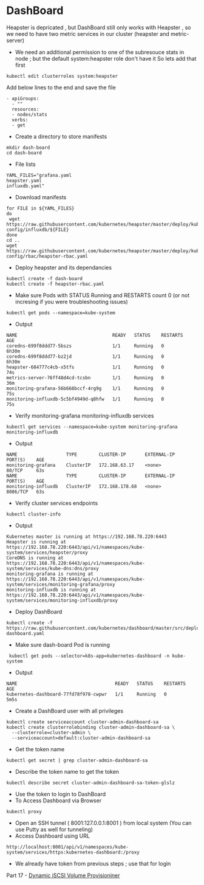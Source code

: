 # DashBoard 
 
Heapster is depricated , but DashBoard still only works with Heapster , so we need to have two metric services in our cluster (heapster and metric-server)

- We need an additional permission to one of the subresouce stats in node ; but the default system:heapster role don't have it 
So lets add that first 

```
kubectl edit clusterroles system:heapster
```
Add below lines to the end and save the file 
```
- apiGroups:
  - ""
  resources:
  - nodes/stats
  verbs:
  - get
```  
  
- Create a directory to store manifests
```
mkdir dash-board
cd dash-board
```

- File lists
```
YAML_FILES="grafana.yaml
heapster.yaml
influxdb.yaml"
```

- Download manifests
```
for FILE in ${YAML_FILES}
do
 wget https://raw.githubusercontent.com/kubernetes/heapster/master/deploy/kube-config/influxdb/${FILE}
done
cd ..
wget https://raw.githubusercontent.com/kubernetes/heapster/master/deploy/kube-config/rbac/heapster-rbac.yaml
```
- Deploy heapster and its dependancies 
```
kubectl create -f dash-board
kubectl create -f heapster-rbac.yaml
```

- Make sure Pods with STATUS Running and RESTARTS count 0 (or not incresing if you were troubleshooting issues)
```
kubectl get pods --namespace=kube-system
```
- Output 
```
NAME                                   READY   STATUS    RESTARTS   AGE
coredns-699f8ddd77-5bszs               1/1     Running   0          6h30m
coredns-699f8ddd77-bz2jd               1/1     Running   0          6h30m
heapster-684777c4cb-x5tfs              1/1     Running   0          74s
metrics-server-76ff48d4cd-tcsbn        1/1     Running   0          36m
monitoring-grafana-56b668bccf-4rg9g    1/1     Running   0          75s
monitoring-influxdb-5c5bf4949d-q8hfw   1/1     Running   0          75s
```
- Verify monitoring-grafana monitoring-influxdb services
```
kubectl get services --namespace=kube-system monitoring-grafana monitoring-influxdb
```
- Output 

```
NAME                  TYPE        CLUSTER-IP       EXTERNAL-IP   PORT(S)    AGE
monitoring-grafana    ClusterIP   172.168.63.17    <none>        80/TCP     63s
NAME                  TYPE        CLUSTER-IP       EXTERNAL-IP   PORT(S)    AGE
monitoring-influxdb   ClusterIP   172.168.178.68   <none>        8086/TCP   63s
```
- Verify cluster services endpoints 
```
kubectl cluster-info
```
- Output 

```
Kubernetes master is running at https://192.168.78.220:6443
Heapster is running at https://192.168.78.220:6443/api/v1/namespaces/kube-system/services/heapster/proxy
CoreDNS is running at https://192.168.78.220:6443/api/v1/namespaces/kube-system/services/kube-dns:dns/proxy
monitoring-grafana is running at https://192.168.78.220:6443/api/v1/namespaces/kube-system/services/monitoring-grafana/proxy
monitoring-influxdb is running at https://192.168.78.220:6443/api/v1/namespaces/kube-system/services/monitoring-influxdb/proxy
```
- Deploy DashBoard
```
kubectl create -f https://raw.githubusercontent.com/kubernetes/dashboard/master/src/deploy/recommended/kubernetes-dashboard.yaml
```
- Make sure dash-board Pod is running 
```
 kubectl get pods --selector=k8s-app=kubernetes-dashboard -n kube-system
```
- Output 

```
NAME                                    READY   STATUS    RESTARTS   AGE
kubernetes-dashboard-77fd78f978-cwpwr   1/1     Running   0          5m5s

```
- Create a DashBoard user with all privileges 
```
kubectl create serviceaccount cluster-admin-dashboard-sa
kubectl create clusterrolebinding cluster-admin-dashboard-sa \
  --clusterrole=cluster-admin \
  --serviceaccount=default:cluster-admin-dashboard-sa
```
- Get the token name  
```
kubectl get secret | grep cluster-admin-dashboard-sa
```
- Describe the token name to get the token 
```
kubectl describe secret cluster-admin-dashboard-sa-token-glslz
```
- Use the token to login to DashBoard
- To Access Dashboard via Browser 
```
kubectl proxy 
```
- Open an SSH tunnel ( 8001:127.0.0.1:8001 ) from local system (You can use Putty as well for tunneling)
- Access Dashboard using URL
```
http://localhost:8001/api/v1/namespaces/kube-system/services/https:kubernetes-dashboard:/proxy
```
- We already have token from previous steps ; use that for login 

Part 17 - [Dynamic iSCSI Volume Provisioniner](17.Dynamic-iSCSI-Volume-Provisioner.md)
